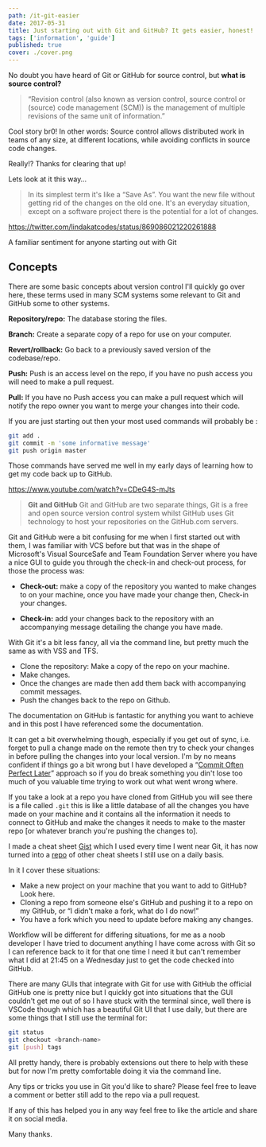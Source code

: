 ```yaml
---
path: /it-git-easier
date: 2017-05-31
title: Just starting out with Git and GitHub? It gets easier, honest!
tags: ['information', 'guide']
published: true
cover: ./cover.png
---
```




No doubt you have heard of Git or GitHub for source control, but
**what is source control?**

> “Revision control (also known as version control, source control or
> (source) code management (SCM)) is the management of multiple
> revisions of the same unit of information.”

Cool story br0! In other words: Source control allows distributed work
in teams of any size, at different locations, while avoiding conflicts
in source code changes.

Really!? Thanks for clearing that up!

Lets look at it this way…

> In its simplest term it's like a “Save As”. You want the new file
> without getting rid of the changes on the old one. It's an everyday
> situation, except on a software project there is the potential for a
> lot of changes.

https://twitter.com/lindakatcodes/status/869086021220261888

A familiar sentiment for anyone starting out with Git

## Concepts

There are some basic concepts about version control I'll quickly go
over here, these terms used in many SCM systems some relevant to Git
and GitHub some to other systems.

**Repository/repo:** The database storing the files.

**Branch:** Create a separate copy of a repo for use on your computer.

**Revert/rollback:** Go back to a previously saved version of the
codebase/repo.

**Push:** Push is an access level on the repo, if you have no push
access you will need to make a pull request.

**Pull:** If you have no Push access you can make a pull request which
will notify the repo owner you want to merge your changes into their
code.

If you are just starting out then your most used commands will
probably be :

```bash
git add .
git commit -m 'some informative message'
git push origin master
```

Those commands have served me well in my early days of learning how to
get my code back up to GitHub.

https://www.youtube.com/watch?v=CDeG4S-mJts

> **Git and GitHub** Git and GitHub are two separate things, Git is a
> free and open source version control system whilst GitHub uses Git
> technology to host your repositories on the GitHub.com servers.

Git and GitHub were a bit confusing for me when I first started out
with them, I was familiar with VCS before but that was in the shape of
Microsoft's Visual SourceSafe and Team Foundation Server where you
have a nice GUI to guide you through the check-in and check-out
process, for those the process was:

- **Check-out:** make a copy of the repository you wanted to make
  changes to on your machine, once you have made your change then,
  Check-in your changes.

- **Check-in:** add your changes back to the repository with an
  accompanying message detailing the change you have made.

With Git it's a bit less fancy, all via the command line, but pretty
much the same as with VSS and TFS.

- Clone the repository: Make a copy of the repo on your machine.
- Make changes.
- Once the changes are made then add them back with accompanying
  commit messages.
- Push the changes back to the repo on Github.

The documentation on GitHub is fantastic for anything you want to
achieve and in this post I have referenced some the documentation.

It can get a bit overwhelming though, especially if you get out of
sync, i.e. forget to pull a change made on the remote then try to
check your changes in before pulling the changes into your local
version. I'm by no means confident if things go a bit wrong but I have
developed a “[Commit Often Perfect Later]” approach so if you do break
something you din't lose too much of you valuable time trying to work
out what went wrong where.

If you take a look at a repo you have cloned from GitHub you will see
there is a file called `.git` this is like a little database of all
the changes you have made on your machine and it contains all the
information it needs to connect to GitHub and make the changes it
needs to make to the master repo [or whatever branch you're pushing
the changes to].

I made a cheat sheet [Gist] which I used every time I went near Git,
it has now turned into a [repo] of other cheat sheets I still use on a
daily basis.

In it I cover these situations:

- Make a new project on your machine that you want to add to GitHub?
  Look here.
- Cloning a repo from someone else's GitHub and pushing it to a repo
  on my GitHub, or “I didn't make a fork, what do I do now!”
- You have a fork which you need to update before making any changes.

Workflow will be different for differing situations, for me as a noob
developer I have tried to document anything I have come across with
Git so I can reference back to it for that one time I need it but
can't remember what I did at 21:45 on a Wednesday just to get the code
checked into GitHub.

There are many GUIs that integrate with Git for use with GitHub the
official GitHub one is pretty nice but I quickly got into situations
that the GUI couldn't get me out of so I have stuck with the terminal
since, well there is VSCode though which has a beautiful Git UI that I
use daily, but there are some things that I still use the terminal
for:

```bash
git status
git checkout <branch-name>
git [push] tags
```

All pretty handy, there is probably extensions out there to help with
these but for now I'm pretty comfortable doing it via the command
line.

Any tips or tricks you use in Git you'd like to share? Please feel
free to leave a comment or better still add to the repo via a pull
request.

If any of this has helped you in any way feel free to like the article
and share it on social media.

Many thanks.

<!-- LINKS -->

[commit often perfect later]:
  https://gist.github.com/SethRobertson/1540906/68feeabfe906ec1eb893e4fa45f402795ed6e62c#commit
[gist]:
  https://gist.github.com/spences10/5c492e197e95158809a83650ff97fc3a#useful-git-commands
[repo]: https://github.com/spences10/cheat-sheets
